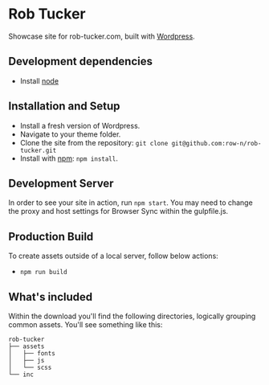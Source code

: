 # Rob Tucker

Showcase site for rob-tucker.com, built with [Wordpress](https://wordpress.org).

## Development dependencies

* Install [node](https://nodejs.org/en/)

## Installation and Setup

* Install a fresh version of Wordpress.
* Navigate to your theme folder.
* Clone the site from the repository: `git clone git@github.com:row-n/rob-tucker.git`
* Install with [npm](https://www.npmjs.com): `npm install`.

## Development Server

In order to see your site in action, run `npm start`. You may need to change the proxy and host settings for Browser Sync within the gulpfile.js.

## Production Build

To create assets outside of a local server, follow below actions:
* `npm run build`

## What's included

Within the download you'll find the following directories, logically grouping common assets. You'll see something like this:

```
rob-tucker
├── assets
│   ├── fonts
│   ├── js
│   └── scss
└── inc
```